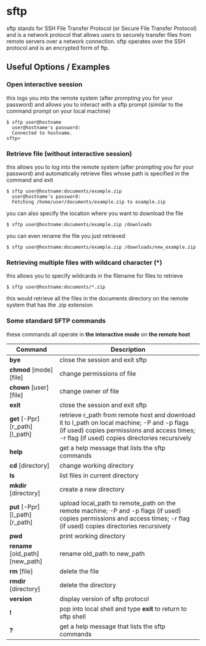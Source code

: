 # sftp
sftp stands for SSH File Transfer Protocol (or Secure File Transfer Protocol) and is a network protocol that allows users to securely transfer files from remote servers over a network connection. sftp operates over the SSH protocol and is an encrypted form of ftp.

## Useful Options / Examples

### Open interactive session
this logs you into the remote system (after prompting you for your password) and allows you to interact with a sftp prompt (similar to the command prompt on your local machine) 

    $ sftp user@hostname
      user@hostname's password:
      Connected to hostname.
    sftp>

### Retrieve file (without interactive session)
this allows you to log into the remote system (after prompting you for your password) and automatically retrieve files whose path is specified in the command and exit 

    $ sftp user@hostname:documents/example.zip
      user@hostname's password:
      Fetching /home/user/documents/example.zip to example.zip

you can also specify the location where you want to download the file

    $ sftp user@hostname:documents/example.zip /downloads

you can even rename the file you just retrieved

    $ sftp user@hostname:documents/example.zip /downloads/new_example.zip


### Retrieving multiple files with wildcard character (*)
this allows you to specify wildcards in the filename for files to retrieve

    $ sftp user@hostname:documents/*.zip

this would retrieve all the files in the documents directory on the remote system that has the .zip extension
  
### Some standard SFTP commands

these commands all operate in **the interactive mode** on **the remote host** 

Command | Description
------------ | -------------
**bye** | close the session and exit sftp
**chmod** [mode] [file] | change permissions of file
**chown** [user] [file] | change owner of file
**exit** | close the session and exit sftp
**get** [-Ppr] [r_path] [l_path] | retrieve r_path from remote host and download it to l_path on local machine; -P and -p flags (if used) copies permissions and access times; -r flag (if used) copies directories recursively
**help** | get a help message that lists the sftp commands
**cd** [directory] | change working directory
**ls** | list files in current directory
**mkdir** [directory] | create a new directory 
**put** [-Ppr] [l_path] [r_path] | upload local_path to remote_path on the remote machine; -P and -p flags (if used) copies permissions and access times; -r flag (if used) copies directories recursively
**pwd** | print working directory
**rename** [old_path] [new_path] | rename old_path to new_path
**rm** [file] | delete the file 
**rmdir** [directory] | delete the directory
**version** | display version of sftp protocol
**!** | pop into local shell and type **exit** to return to sftp shell
**?** | get a help message that lists the sftp commands






